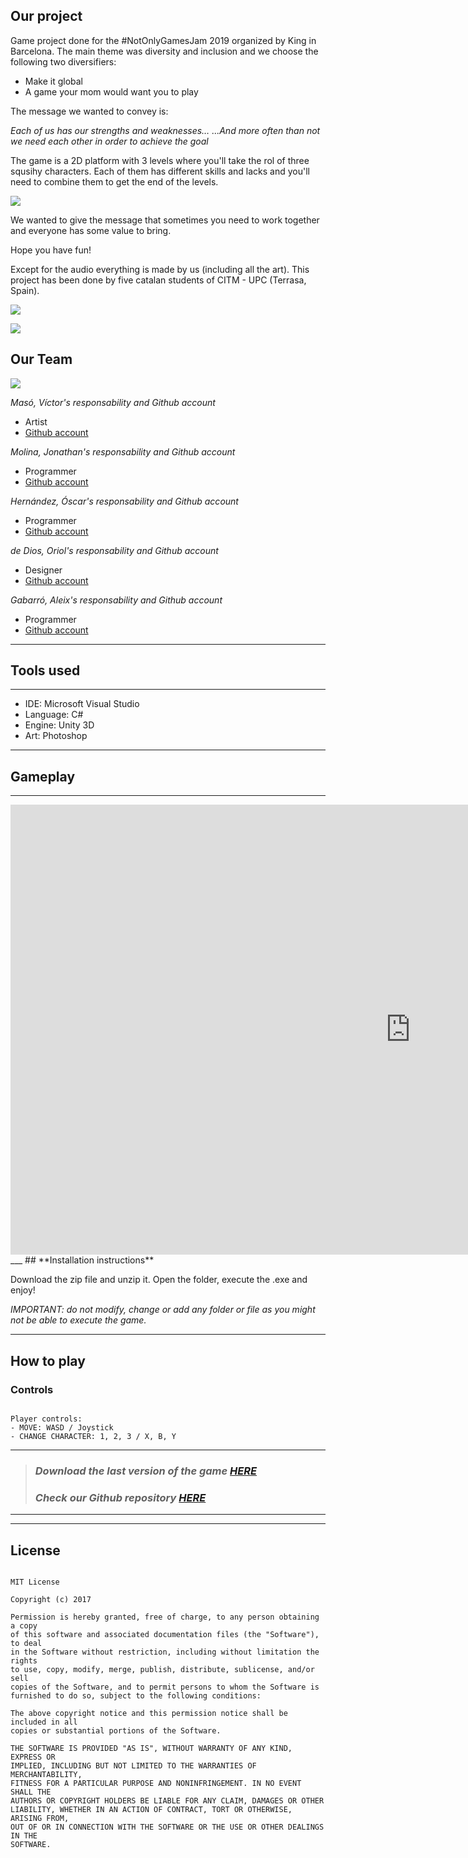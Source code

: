 
## **Our project** 

Game project done for the #NotOnlyGamesJam 2019 organized by King in Barcelona. The main theme was diversity and inclusion and we choose the following two diversifiers: 

* Make it global 
* A game your mom would want you to play

The message we wanted to convey is:

_Each of us has our strengths and weaknesses…
...And more often than not we need each other in order to achieve the goal_

The game is a 2D platform with 3 levels where you'll take the rol of three squsihy characters. Each of them has different skills and lacks and you'll need to combine them to get the end of the levels. 

![](characters.PNG)

We wanted to give the message that sometimes you need to work together and everyone has some value to bring.

Hope you have fun!

Except for the audio everything is made by us (including all the art). This project has been done by five catalan students of CITM - UPC (Terrasa, Spain).

![](01_game.jfif)

![](02_together.png)


## **Our Team**
![](team_img.jpeg)

_Masó, Víctor's responsability and Github account_

* Artist
* [Github account](https://github.com/nintervik)

_Molina, Jonathan's responsability and Github account_

* Programmer
* [Github account](https://github.com/Jony635)

_Hernández, Óscar's responsability and Github account_

* Programmer
* [Github account](https://github.com/OscarHernandezG)

_de Dios, Oriol's responsability and Github account_

* Designer
* [Github account](https://github.com/orioldedios)

_Gabarró, Aleix's responsability and Github account_

* Programmer
* [Github account](https://github.com/aleixgab)

___
## **Tools used**
___

* IDE: Microsoft Visual Studio 
* Language: C#
* Engine: Unity 3D
* Art: Photoshop

___
## **Gameplay**
___

<iframe width="1280" height="720" src="https://www.youtube.com/embed/k2qJ7djYOrQ" frameborder="0" allow="accelerometer; autoplay; encrypted-media; gyroscope; picture-in-picture" allowfullscreen></iframe>
___
## **Installation instructions**

Download the zip file and unzip it. Open the folder, execute the .exe and enjoy!

_IMPORTANT: do not modify, change or add any folder or file as you might not be able to execute the game._
___

## **How to play**


### Controls
~~~~~~~~~~~~~~~

Player controls:
- MOVE: WASD / Joystick
- CHANGE CHARACTER: 1, 2, 3 / X, B, Y

~~~~~~~~~~~~~~~

___

> ### *Download the last version of the game [HERE](https://github.com/Soft-Lunch/Together/releases/tag/1.0)*
> ### *Check our Github repository [HERE](https://github.com/Soft-Lunch/Together)*

***
***

## **License**

~~~~~~~~~~~~~~~

MIT License

Copyright (c) 2017 

Permission is hereby granted, free of charge, to any person obtaining a copy
of this software and associated documentation files (the "Software"), to deal
in the Software without restriction, including without limitation the rights
to use, copy, modify, merge, publish, distribute, sublicense, and/or sell
copies of the Software, and to permit persons to whom the Software is
furnished to do so, subject to the following conditions:

The above copyright notice and this permission notice shall be included in all
copies or substantial portions of the Software.

THE SOFTWARE IS PROVIDED "AS IS", WITHOUT WARRANTY OF ANY KIND, EXPRESS OR
IMPLIED, INCLUDING BUT NOT LIMITED TO THE WARRANTIES OF MERCHANTABILITY,
FITNESS FOR A PARTICULAR PURPOSE AND NONINFRINGEMENT. IN NO EVENT SHALL THE
AUTHORS OR COPYRIGHT HOLDERS BE LIABLE FOR ANY CLAIM, DAMAGES OR OTHER
LIABILITY, WHETHER IN AN ACTION OF CONTRACT, TORT OR OTHERWISE, ARISING FROM,
OUT OF OR IN CONNECTION WITH THE SOFTWARE OR THE USE OR OTHER DEALINGS IN THE
SOFTWARE.

~~~~~~~~~~~~~~~
